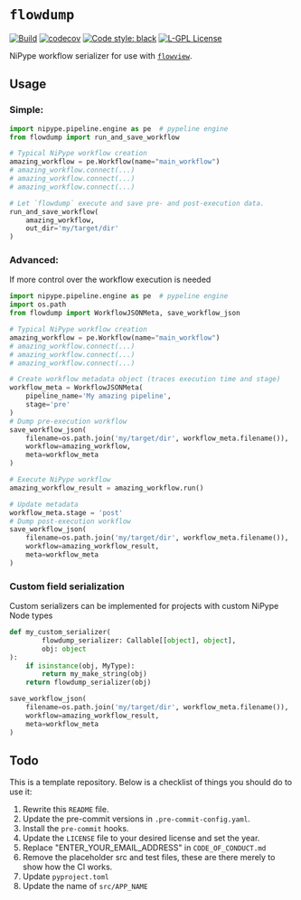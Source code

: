 # `flowdump`

[![Build](https://github.com/cmi-dair/flowdump/actions/workflows/python_tests.yaml/badge.svg?branch=main)](https://github.com/cmi-dair/flowdump/actions/workflows/python_tests.yaml?query=branch%3Amain)
[![codecov](https://codecov.io/gh/cmi-dair/flowdump/branch/main/graph/badge.svg?token=22HWWFWPW5)](https://codecov.io/gh/cmi-dair/flowdump)
[![Code style: black](https://img.shields.io/badge/code%20style-black-000000.svg)](https://github.com/psf/black)
[![L-GPL License](https://img.shields.io/badge/license-L--GPL-blue.svg)](LICENSE)

NiPype workflow serializer for use with [`flowview`](https://cmi-dair.github.io/flowview/).

## Usage

### Simple:

```Python
import nipype.pipeline.engine as pe  # pypeline engine
from flowdump import run_and_save_workflow

# Typical NiPype workflow creation
amazing_workflow = pe.Workflow(name="main_workflow")
# amazing_workflow.connect(...)
# amazing_workflow.connect(...)
# amazing_workflow.connect(...)

# Let `flowdump` execute and save pre- and post-execution data.
run_and_save_workflow(
    amazing_workflow,
    out_dir='my/target/dir'
)
```

### Advanced:

If more control over the workflow execution is needed

```Python
import nipype.pipeline.engine as pe  # pypeline engine
import os.path
from flowdump import WorkflowJSONMeta, save_workflow_json

# Typical NiPype workflow creation
amazing_workflow = pe.Workflow(name="main_workflow")
# amazing_workflow.connect(...)
# amazing_workflow.connect(...)
# amazing_workflow.connect(...)

# Create workflow metadata object (traces execution time and stage)
workflow_meta = WorkflowJSONMeta(
    pipeline_name='My amazing pipeline',
    stage='pre'
)
# Dump pre-execution workflow
save_workflow_json(
    filename=os.path.join('my/target/dir', workflow_meta.filename()),
    workflow=amazing_workflow,
    meta=workflow_meta
)

# Execute NiPype workflow
amazing_workflow_result = amazing_workflow.run()

# Update metadata
workflow_meta.stage = 'post'
# Dump post-execution workflow
save_workflow_json(
    filename=os.path.join('my/target/dir', workflow_meta.filename()),
    workflow=amazing_workflow_result,
    meta=workflow_meta
)
```

### Custom field serialization

Custom serializers can be implemented for projects with custom NiPype Node types

```Python
def my_custom_serializer(
        flowdump_serializer: Callable[[object], object],
        obj: object
):
    if isinstance(obj, MyType):
        return my_make_string(obj)
    return flowdump_serializer(obj)

save_workflow_json(
    filename=os.path.join('my/target/dir', workflow_meta.filename()),
    workflow=amazing_workflow_result,
    meta=workflow_meta
)
```

## Todo

This is a template repository. Below is a checklist of things you should do to use it:

1. Rewrite this `README` file.
2. Update the pre-commit versions in `.pre-commit-config.yaml`.
3. Install the `pre-commit` hooks.
4. Update the `LICENSE` file to your desired license and set the year.
5. Replace "ENTER_YOUR_EMAIL_ADDRESS" in `CODE_OF_CONDUCT.md`
6. Remove the placeholder src and test files, these are there merely to show how the CI works.
7. Update `pyproject.toml`
8. Update the name of `src/APP_NAME`
